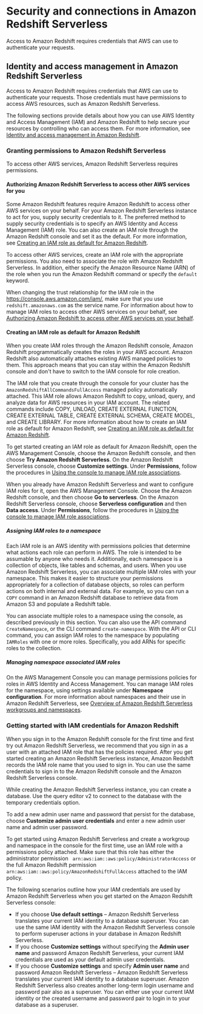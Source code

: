 # Security and connections in Amazon Redshift Serverless<a name="serverless-security"></a>

Access to Amazon Redshift requires credentials that AWS can use to authenticate your requests\. 

## Identity and access management in Amazon Redshift Serverless<a name="serverless-iam"></a>

Access to Amazon Redshift requires credentials that AWS can use to authenticate your requests\. Those credentials must have permissions to access AWS resources, such as Amazon Redshift Serverless\. 

The following sections provide details about how you can use AWS Identity and Access Management \(IAM\) and Amazon Redshift to help secure your resources by controlling who can access them\. For more information, see [Identity and access management in Amazon Redshift](redshift-iam-authentication-access-control.md)\.

### Granting permissions to Amazon Redshift Serverless<a name="serverless-security-other-services"></a>

To access other AWS services, Amazon Redshift Serverless requires permissions\.

#### Authorizing Amazon Redshift Serverless to access other AWS services for you<a name="serverless-security-other-services"></a>

Some Amazon Redshift features require Amazon Redshift to access other AWS services on your behalf\. For your Amazon Redshift Serverless instance to act for you, supply security credentials to it\. The preferred method to supply security credentials is to specify an AWS Identity and Access Management \(IAM\) role\. You can also create an IAM role through the Amazon Redshift console and set it as the default\. For more information, see [Creating an IAM role as default for Amazon Redshift](#serverless-default-iam-role)\.

To access other AWS services, create an IAM role with the appropriate permissions\. You also need to associate the role with Amazon Redshift Serverless\. In addition, either specify the Amazon Resource Name \(ARN\) of the role when you run the Amazon Redshift command or specify the `default` keyword\.

When changing the trust relationship for the IAM role in the [https://console\.aws\.amazon\.com/iam/](https://console.aws.amazon.com/iam/), make sure that you use `redshift.amazonaws.com` as the service name\. For information about how to manage IAM roles to access other AWS services on your behalf, see [Authorizing Amazon Redshift to access other AWS services on your behalf](authorizing-redshift-service.md)\.

#### Creating an IAM role as default for Amazon Redshift<a name="serverless-default-iam-role"></a>

When you create IAM roles through the Amazon Redshift console, Amazon Redshift programmatically creates the roles in your AWS account\. Amazon Redshift also automatically attaches existing AWS managed policies to them\. This approach means that you can stay within the Amazon Redshift console and don't have to switch to the IAM console for role creation\.

The IAM role that you create through the console for your cluster has the `AmazonRedshiftAllCommandsFullAccess` managed policy automatically attached\. This IAM role allows Amazon Redshift to copy, unload, query, and analyze data for AWS resources in your IAM account\. The related commands include COPY, UNLOAD, CREATE EXTERNAL FUNCTION, CREATE EXTERNAL TABLE, CREATE EXTERNAL SCHEMA, CREATE MODEL, and CREATE LIBRARY\. For more information about how to create an IAM role as default for Amazon Redshift, see [Creating an IAM role as default for Amazon Redshift](#serverless-default-iam-role)\.

To get started creating an IAM role as default for Amazon Redshift, open the AWS Management Console, choose the Amazon Redshift console, and then choose **Try Amazon Redshift Serverless**\. On the Amazon Redshift Serverless console, choose **Customize settings**\. Under **Permissions**, follow the procedures in [Using the console to manage IAM role associations](copy-unload-iam-role.md#managing-iam-role-association-with-cluster-console)\.

When you already have Amazon Redshift Serverless and want to configure IAM roles for it, open the AWS Management Console\. Choose the Amazon Redshift console, and then choose **Go to serverless**\. On the Amazon Redshift Serverless console, choose **Serverless configuration** and then **Data access**\. Under **Permissions**, follow the procedures in [Using the console to manage IAM role associations](copy-unload-iam-role.md#managing-iam-role-association-with-cluster-console)\.

##### Assigning IAM roles to a namespace<a name="serverless-endpoint-iam-role-namespace"></a>

Each IAM role is an AWS identity with permissions policies that determine what actions each role can perform in AWS\. The role is intended to be assumable by anyone who needs it\. Additionally, each namespace is a collection of objects, like tables and schemas, and users\. When you use Amazon Redshift Serverless, you can associate multiple IAM roles with your namespace\. This makes it easier to structure your permissions appropriately for a collection of database objects, so roles can perform actions on both internal and external data\. For example, so you can run a `COPY` command in an Amazon Redshift database to retrieve data from Amazon S3 and populate a Redshift table\.

You can associate multiple roles to a namespace using the console, as described previously in this section\. You can also use the API command `CreateNamespace`, or the CLI command `create-namespace`\. With the API or CLI command, you can assign IAM roles to the namespace by populating `IAMRoles` with one or more roles\. Specifically, you add ARNs for specific roles to the collection\.

##### Managing namespace associated IAM roles<a name="serverless-endpoint-iam-role-namespace-console"></a>

On the AWS Management Console you can manage permissions policies for roles in AWS Identity and Access Management\. You can manage IAM roles for the namespace, using settings available under **Namespace configuration**\. For more information about namespaces and their use in Amazon Redshift Serverless, see [Overview of Amazon Redshift Serverless workgroups and namespaces](serverless-workgroup-namespace.md)\.

### Getting started with IAM credentials for Amazon Redshift<a name="serverless-iam-credentials"></a>

When you sign in to the Amazon Redshift console for the first time and first try out Amazon Redshift Serverless, we recommend that you sign in as a user with an attached IAM role that has the policies required\. After you get started creating an Amazon Redshift Serverless instance, Amazon Redshift records the IAM  role name that you used to sign in\. You can use the same  credentials to sign in to the Amazon Redshift console and the Amazon Redshift Serverless console\.

While creating the Amazon Redshift Serverless instance, you can create a database\. Use the query editor v2 to connect to the database with the temporary credentials option\.

To add a new admin user name and password that persist for the database, choose **Customize admin user credentials** and enter a new admin user name and admin user password\. 

To get started using Amazon Redshift Serverless and create a workgroup and namespace in the console for the first time, use an  IAM role with a permissions policy attached\. Make sure that this  role has either the administrator permission ` arn:aws:iam::aws:policy/AdministratorAccess` or the full Amazon Redshift permission `arn:aws:iam::aws:policy/AmazonRedshiftFullAccess` attached to the IAM policy\. 

The following scenarios outline how your IAM credentials are used by Amazon Redshift Serverless when you get started on the Amazon Redshift Serverless console:
+ If you choose **Use default settings** – Amazon Redshift Serverless translates your current IAM identity to a database superuser\. You can use the same IAM identity with the Amazon Redshift Serverless console to perform superuser actions in your database in Amazon Redshift Serverless\.
+ If you choose **Customize settings** without specifying the **Admin user name** and password Amazon Redshift Serverless, your current IAM credentials are used as your default admin user credentials\. 
+ If you choose **Customize settings** and specify **Admin user name** and password Amazon Redshift Serverless – Amazon Redshift Serverless translates your current IAM identity to a database superuser\. Amazon Redshift Serverless also creates another long\-term login username and password pair also as a superuser\. You can either use your current IAM identity or the created username and password pair to login in to your database as a superuser\. 